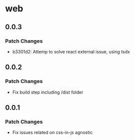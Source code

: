 # web

## 0.0.3

### Patch Changes

- b3301d2: Attemp to solve react external issue, using tsdx

## 0.0.2

### Patch Changes

- Fix build step including /dist folder

## 0.0.1

### Patch Changes

- Fix issues related on css-in-js agnostic
